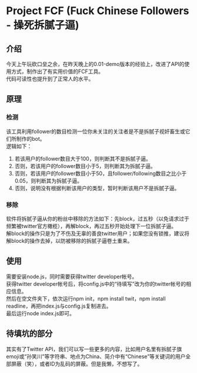 # Project FCF (Fuck Chinese Followers - 操死拆腻子逼)
## 介绍
今天上午玩砍口垒之余，在昨天晚上的0.01-demo版本的经验上，改进了API的使用方式，制作出了有实用价值的FCF工具。\
代码可读性也提升到了正常人的水平。
## 原理
### 检测
该工具利用follower的数目检测一位你未关注的关注者是不是拆腻子视奸畜生或它们所制作的bot。\
逻辑如下：
1. 若该用户的follower数目大于100，则判断其不是拆腻子逼。
2. 否则，若该用户的follower数目小于5，则判断其为拆腻子逼。
3. 否则，若该用户的follower数目小于50，且follower/following数目之比小于0.05，则判断其为拆腻子逼。
4. 否则，说明没有根据判断该用户的类型，暂时判断该用户不是拆腻子逼。
### 移除
软件将拆腻子逼从你的粉丝中移除的方法如下：先block，过五秒（以免请求过于频繁被twitter官方橄榄），再解block，再过五秒开始处理下一位拆腻子逼。\
解block的操作只是为了不伤及无辜的善良twitter用户；如果您没有锁推，建议将解block的操作去掉，以防被移除的拆腻子逼卷土重来。
## 使用
需要安装node.js，同时需要获得twitter developer帐号。\
获得twitter developer帐号后，将config.js中的“待填写”改为你的twitter帐号的相应信息。\
然后在空文件夹下，依次运行npm init，npm install twit，npm install readline，再把index.js与config.js复制进去。\
最后运行node index.js即可。
## 待填坑的部分
其实有了Twitter API，我们可以写一些更多的内容，比如用户名里有拆腻子旗emoji或“孙笑川”等字符串、地点为China、简介中有“Chinese”等关键词的用户全部屏蔽（笑），或者ID为乱码的屏蔽。但是我懒，不想写了。
